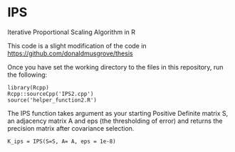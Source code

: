 # IPS
Iterative Proportional Scaling Algorithm in R

This code is a slight modification of the code in https://github.com/donaldmusgrove/thesis

Once you have set the working directory to the files in this repository, run the following: 

```{r}
library(Rcpp)
Rcpp::sourceCpp('IPS2.cpp')
source('helper_function2.R')
```


The IPS function takes argument as your starting Positive Definite matrix S, an adjacency matrix A and eps (the thresholding of error) and returns the precision matrix after covariance selection. 

```{r}
K_ips = IPS(S=S, A= A, eps = 1e-8)
```



